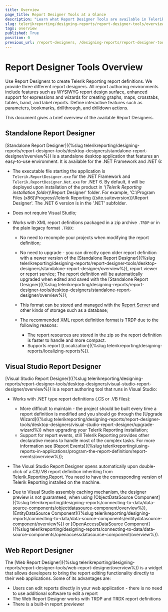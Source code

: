 ```yaml
---
title: Overview
page_title: Report Designer Tools at a Glance
description: "Learn what Report Designer Tools are available in Telerik Reporting and how you may use them to create different report definitions."
slug: telerikreporting/designing-reports/report-designer-tools/overview
tags: overview
published: True
position: 0
previous_url: /report-designers, /designing-reports/report-designer-tools/
---
```


# Report Designer Tools Overview

Use Report Designers to create Telerik Reporting report definitions. We provide three different report designers. All report authoring environments include features such as WYSIWYG report design surface, enhanced support for expressions and wizards for creating graphs, maps, crosstabs, tables, band, and label reports. Define interactive features such as parameters, bookmarks, drillthrough, and drilldown actions.

This document gives a brief overview of the available Report Designers.

## Standalone Report Designer

[Standalone Report Designer]({%slug telerikreporting/designing-reports/report-designer-tools/desktop-designers/standalone-report-designer/overview%}) is a standalone desktop application that features an easy-to-use environment. It is available for the .NET Framework and .NET 6:

* The executable file starting the application is `Telerik.ReportDesigner.exe` for the .NET Framework and `Telerik.ReportDesigner.Net.exe` for .NET 6. By default, it will be deployed upon installation of the product in '(*Telerik Reporting installation folder*)\Report Designer' folder. For example, 'C:\Program Files (x86)\Progress\Telerik Reporting {{site.suiteversion}}\Report Designer'. The .NET 6 version is in the '\.NET' subfolder.
* Does not require Visual Studio;
* Works with XML report definitions packaged in a zip archive `.TRDP` or in the plain legacy format `.TRDX`:

	+ No need to recompile your projects when modifying the report definition;
	+ No need to upgrade - you can directly open older report definition with a newer version of the [Standalone Report Designer]({%slug telerikreporting/designing-reports/report-designer-tools/desktop-designers/standalone-report-designer/overview%}), report viewer or report service; The report definition will be automatically upgraded when edited and saved with the [Standalone Report Designer]({%slug telerikreporting/designing-reports/report-designer-tools/desktop-designers/standalone-report-designer/overview%});
	+ This format can be stored and managed with the [Report Server](https://docs.telerik.com/report-server/introduction) and other kinds of storage such as a database;
	+ The recommended XML report definition format is TRDP due to the following reasons:
	
		- The report resources are stored in the zip so the report definition is faster to handle and more compact.
		- Supports report [Localization]({%slug telerikreporting/designing-reports/localizing-reports%}).

## Visual Studio Report Designer

[Visual Studio Report Designer]({%slug telerikreporting/designing-reports/report-designer-tools/desktop-designers/visual-studio-report-designer/overview%}) is a report authoring tool that runs in Visual Studio:

* Works with .NET type report definitions (.CS or .VB files):

	+ More difficult to maintain - the project should be built every time a report definition is modified and you should go through the [Upgrade Wizard]({%slug telerikreporting/designing-reports/report-designer-tools/desktop-designers/visual-studio-report-designer/upgrade-wizard%}) when upgrading your Telerik Reporting installation;
	+ Support for report events, still Telerik Reporting provides other declarative means to handle most of the complex tasks. For more information see [Report Events]({%slug telerikreporting/using-reports-in-applications/program-the-report-definition/report-events/overview%});

* The Visual Studio Report Designer opens automatically upon double-click of a.CS/.VB report definition inheriting from Telerik.Reporting.Report. You need to have the corresponding version of Telerik Reporting installed on the machine.
* Due to Visual Studio assembly caching mechanism, the designer preview is not guaranteed, when using [ObjectDataSource Component]({%slug telerikreporting/designing-reports/connecting-to-data/data-source-components/objectdatasource-component/overview%}), [EntityDataSource Component]({%slug telerikreporting/designing-reports/connecting-to-data/data-source-components/entitydatasource-component/overview%}) or [OpenAccessDataSource Component]({%slug telerikreporting/designing-reports/connecting-to-data/data-source-components/openaccessdatasource-component/overview%}).

## Web Report Designer

The [Web Report Designer]({%slug telerikreporting/designing-reports/report-designer-tools/web-report-designer/overview%}) is a widget that allows developers to bring the report editing functionality directly to their web applications. Some of its advantages are:

* Users can edit reports directly in your web application - there is no need to use additional software to edit a report
* The Web Report Designer works with TRDP and TRDX report definitions
* There is a built-in report previewer
